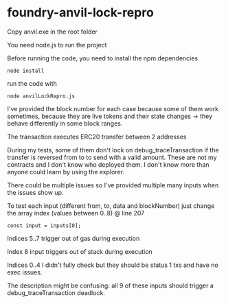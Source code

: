 # foundry-anvil-lock-repro

Copy anvil.exe in the root folder

You need node.js to run the project

Before running the code, you need to install the npm dependencies

`node install`

run the code with

`node anvilLockRepro.js`

I've provided the block number for each case because some of them work sometimes, because they are live tokens and their state changes -> they behave differently in some block ranges.

The transaction executes ERC20 transfer between 2 addresses

During my tests, some of them don't lock on debug_traceTransaction if the transfer is reversed from to to send with a valid amount.
These are not my contracts and I don't know who deployed them. I don't know more than anyone could learn by using the explorer.

There could be multiple issues so I've provided multiple many inputs when the issues show up.

To test each input (different from, to, data and blockNumber) just change the array index (values between 0..8) @ line 207

`const input = inputs[0];`

Indices 5..7 trigger out of gas during execution

Index 8 input triggers out of stack during execution

Indices 0..4 I didn't fully check but they should be status 1 txs and have no exec issues.

The description might be confusing: all 9 of these inputs should trigger a debug_traceTransaction deadlock.
